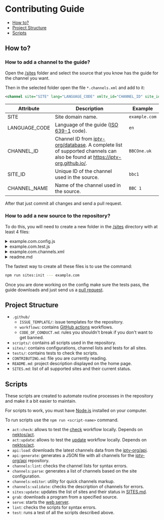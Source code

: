 # Contributing Guide

- [How to?](#how-to)
- [Project Structure](#project-structure)
- [Scripts](#scripts)

## How to?

### How to add a channel to the guide?

Open the [/sites](/sites) folder and select the source that you know has the guide for the channel you want.

Then in the selected folder open the file `*.channels.xml` and add to it:

```xml
<channel site="SITE" lang="LANGUAGE_CODE" xmltv_id="CHANNEL_ID" site_id="SITE_ID">CHANNEL_NAME</channel>
```

| Attribute     | Description                                                                                                                                                        | Example       |
| ------------- | ------------------------------------------------------------------------------------------------------------------------------------------------------------------ | ------------- |
| SITE          | Site domain name.                                                                                                                                                  | `example.com` |
| LANGUAGE_CODE | Language of the guide ([ISO 639-1](https://en.wikipedia.org/wiki/List_of_ISO_639-1_codes) code).                                                                   | `en`          |
| CHANNEL_ID    | Channel ID from [iptv-org/database](https://github.com/iptv-org/database). A complete list of supported channels can also be found at https://iptv-org.github.io/. | `BBCOne.uk`   |
| SITE_ID       | Unique ID of the channel used in the source.                                                                                                                       | `bbc1`        |
| CHANNEL_NAME  | Name of the channel used in the source.                                                                                                                            | `BBC 1`       |

After that just commit all changes and send a pull request.

### How to add a new source to the repository?

To do this, you will need to create a new folder in the [/sites](/sites) directory with at least 4 files:

<details>
<summary>example.com.config.js</summary>
<br>

This file describes what kind of request we need to send to get the guide for a particular channel on a certain date and how to parse the response.

```js
module.exports = {
  site: 'example.com',
  url({ channel, date }) {
    return `https://example.com/api/${channel.site_id}/${date.format('YYYY-MM-DD')}`
  },
  parser({ content }) {
    try {
      return JSON.parse(content)
    } catch {
      return []
    }
  },
  channels() {
    return []
  }
}
```

More detailed instructions for this file can be found here: https://github.com/freearhey/epg-grabber#site-config

</details>

<details>
<summary>example.com.test.js</summary>
<br>

With this file we can test the previously created config and make sure it works as you expect.

```js
const { parser, url } = require('./example.com.config.js')
const dayjs = require('dayjs')
const utc = require('dayjs/plugin/utc')
const customParseFormat = require('dayjs/plugin/customParseFormat')
dayjs.extend(customParseFormat)
dayjs.extend(utc)

const date = dayjs.utc('2025-01-12', 'YYYY-MM-DD').startOf('d')
const channel = { site_id: 'bbc1', xmltv_id: 'BBCOne.uk' }

it('can generate valid url', () => {
  expect(url({ channel, date })).toBe('https://example.com/api/bbc1/2025-01-12')
})

it('can parse response', () => {
  const content =
    '[{"title":"Program 1","start":"2025-01-12T00:00:00.000Z","stop":"2025-01-12T00:30:00.000Z"},{"title":"Program 2","start":"2025-01-12T00:30:00.000Z","stop":"2025-01-12T01:00:00.000Z"}]'

  const results = parser({ content })

  expect(results.length).toBe(2)
  expect(results[0]).toMatchObject({
    title: 'Program 1',
    start: '2025-01-12T00:00:00.000Z',
    stop: '2025-01-12T00:30:00.000Z'
  })
  expect(results[1]).toMatchObject({
    title: 'Program 2',
    start: '2025-01-12T00:30:00.000Z',
    stop: '2025-01-12T01:00:00.000Z'
  })
})

it('can handle empty guide', () => {
  const result = parser({
    date,
    channel,
    content: ''
  })

  expect(result).toMatchObject([])
})
```

To run all of these tests use the following command:

```sh
npm test --- example.com
```

Detailed documentation for the tests can be found here: https://jestjs.io/docs/using-matchers

</details>

<details>
<summary>example.com.channels.xml</summary>
<br>

This file contains a list of channels available at the source.

```xml
<?xml version="1.0" encoding="UTF-8" ?>
<channels>
 <channel site="example.com" lang="en" xmltv_id="BBCOne.uk" site_id="bbc1">BBC 1</channel>
</channels>
```

</details>

<details>
<summary>readme.md</summary>
<br>

This file contains instructions on how to use this config.

````
# example.com

https://example.com

### Download the guide

```sh
npm run grab --- --site=example.com
```

### Update channel list

```sh
npm run channels:parse --- --config=./sites/example.com/example.com.config.js --output=./sites/example.com/example.com.channels.xml
```

### Test

```sh
npm test --- example.com
```
````

</details>

The fastest way to create all these files is to use the command:

```sh
npm run sites:init --- example.com
```

Once you are done working on the config make sure the tests pass, the guide downloads and just send us a [pull request](https://docs.github.com/en/pull-requests/collaborating-with-pull-requests/proposing-changes-to-your-work-with-pull-requests/about-pull-requests).

## Project Structure

- `.github/`
  - `ISSUE_TEMPLATE/`: issue templates for the repository.
  - `workflows`: contains [GitHub actions](https://docs.github.com/en/actions/quickstart) workflows.
  - `CODE_OF_CONDUCT.md`: rules you shouldn't break if you don't want to get banned.
- `scripts/`: contains all scripts used in the repository.
- `sites/`: contains configurations, channel lists and tests for all sites.
- `tests/`: contains tests to check the scripts.
- `CONTRIBUTING.md`: file you are currently reading.
- `README.md`: project description displayed on the home page.
- `SITES.md`: list of all supported sites and their current status.

## Scripts

These scripts are created to automate routine processes in the repository and make it a bit easier to maintain.

For scripts to work, you must have [Node.js](https://nodejs.org/en) installed on your computer.

To run scripts use the `npm run <script-name>` command.

- `act:check`: allows to test the [check](https://github.com/iptv-org/iptv/blob/master/.github/workflows/check.yml) workflow locally. Depends on [nektos/act](https://github.com/nektos/act).
- `act:update`: allows to test the [update](https://github.com/iptv-org/iptv/blob/master/.github/workflows/update.yml) workflow locally. Depends on [nektos/act](https://github.com/nektos/act).
- `api:load`: downloads the latest channels data from the [iptv-org/api](https://github.com/iptv-org/api).
- `api:generate`: generates a JSON file with all channels for the [iptv-org/api](https://github.com/iptv-org/api) repository.
- `channels:lint`: сhecks the channel lists for syntax errors.
- `channels:parse`: generates a list of channels based on the site configuration.
- `channels:editor`: utility for quick channels markup.
- `channels:validate`: checks the description of channels for errors.
- `sites:update`: updates the list of sites and their status in [SITES.md](SITES.md).
- `grab`: downloads a program from a specified source.
- `serve`: starts the [web server](https://github.com/vercel/serve).
- `lint`: сhecks the scripts for syntax errors.
- `test`: runs a test of all the scripts described above.
